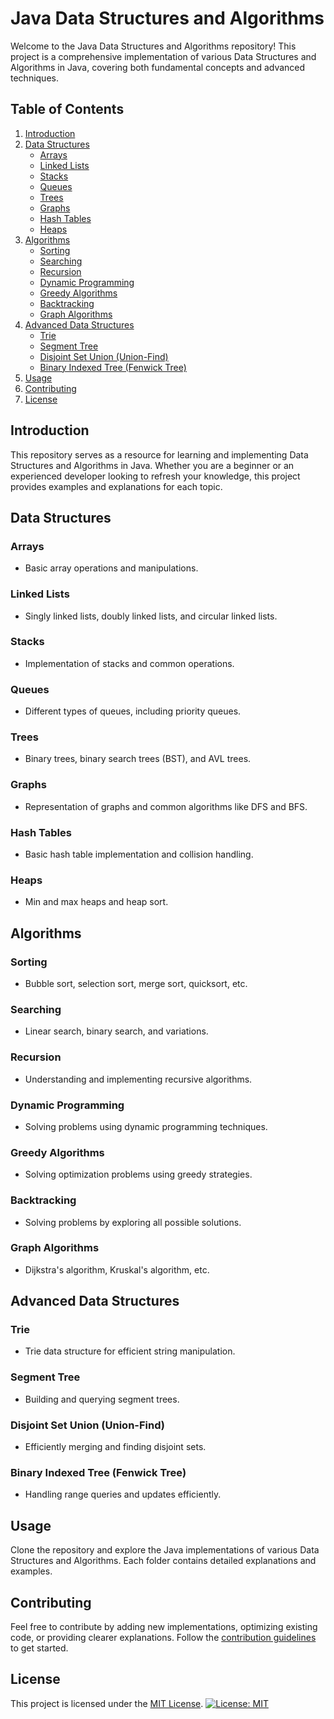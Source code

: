 # Java Data Structures and Algorithms

Welcome to the Java Data Structures and Algorithms repository! This project is a comprehensive implementation of various Data Structures and Algorithms in Java, covering both fundamental concepts and advanced techniques.

## Table of Contents

1. [Introduction](#introduction)
2. [Data Structures](#data-structures)
    - [Arrays](#arrays)
    - [Linked Lists](#linked-lists)
    - [Stacks](#stacks)
    - [Queues](#queues)
    - [Trees](#trees)
    - [Graphs](#graphs)
    - [Hash Tables](#hash-tables)
    - [Heaps](#heaps)
3. [Algorithms](#algorithms)
    - [Sorting](#sorting)
    - [Searching](#searching)
    - [Recursion](#recursion)
    - [Dynamic Programming](#dynamic-programming)
    - [Greedy Algorithms](#greedy-algorithms)
    - [Backtracking](#backtracking)
    - [Graph Algorithms](#graph-algorithms)
4. [Advanced Data Structures](#advanced-data-structures)
    - [Trie](#trie)
    - [Segment Tree](#segment-tree)
    - [Disjoint Set Union (Union-Find)](#disjoint-set-union-union-find)
    - [Binary Indexed Tree (Fenwick Tree)](#binary-indexed-tree-fenwick-tree)
5. [Usage](#usage)
6. [Contributing](#contributing)
7. [License](#license)

## Introduction

This repository serves as a resource for learning and implementing Data Structures and Algorithms in Java. Whether you are a beginner or an experienced developer looking to refresh your knowledge, this project provides examples and explanations for each topic.

## Data Structures

### Arrays

- Basic array operations and manipulations.

### Linked Lists

- Singly linked lists, doubly linked lists, and circular linked lists.

### Stacks

- Implementation of stacks and common operations.

### Queues

- Different types of queues, including priority queues.

### Trees

- Binary trees, binary search trees (BST), and AVL trees.

### Graphs

- Representation of graphs and common algorithms like DFS and BFS.

### Hash Tables

- Basic hash table implementation and collision handling.

### Heaps

- Min and max heaps and heap sort.

## Algorithms

### Sorting

- Bubble sort, selection sort, merge sort, quicksort, etc.

### Searching

- Linear search, binary search, and variations.

### Recursion

- Understanding and implementing recursive algorithms.

### Dynamic Programming

- Solving problems using dynamic programming techniques.

### Greedy Algorithms

- Solving optimization problems using greedy strategies.

### Backtracking

- Solving problems by exploring all possible solutions.

### Graph Algorithms

- Dijkstra's algorithm, Kruskal's algorithm, etc.

## Advanced Data Structures

### Trie

- Trie data structure for efficient string manipulation.

### Segment Tree

- Building and querying segment trees.

### Disjoint Set Union (Union-Find)

- Efficiently merging and finding disjoint sets.

### Binary Indexed Tree (Fenwick Tree)

- Handling range queries and updates efficiently.

## Usage

Clone the repository and explore the Java implementations of various Data Structures and Algorithms. Each folder contains detailed explanations and examples.

## Contributing

Feel free to contribute by adding new implementations, optimizing existing code, or providing clearer explanations. Follow the [contribution guidelines](CONTRIBUTING.md) to get started.

## License

This project is licensed under the [MIT License](LICENSE).
[![License: MIT](https://img.shields.io/badge/License-MIT-yellow.svg)](https://opensource.org/licenses/MIT)
